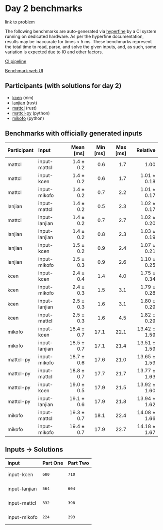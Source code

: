 # Day 2 benchmarks

[link to problem](https://adventofcode.com/2024/day/2)

The following benchmarks are auto-generated via
[hyperfine](https://github.com/sharkdp/hyperfine) by a CI system running on
dedicated hardware. As per the hyperfine documentation, results may be
inaccurate for times < 5 ms. These benchmarks represent the total time to read,
parse, and solve the given inputs, and, as such, some variation is expected due
to IO and other factors.

[CI pipeline](http://ci.papercode.net:8080/teams/main/pipelines/aoc2024)

[Benchmark web UI](https://aoc.ancalagon.black)


## Participants (with solutions for day 2)

- [kcen](https://github.com/kcen/aoc2024) (nim)
- [lanjian](https://github.com/lanjian/aoc-2024) (rust)
- [mattcl](https://github.com/mattcl/aoc2024) (rust)
- [mattcl-py](https://github.com/mattcl/aoc2024-py) (python)
- [mikofo](https://github.com/mikofo/aoc2024) (python)


## Benchmarks with officially generated inputs

| Participant | Input | Mean [ms] | Min [ms] | Max [ms] | Relative |
|:---|:---|---:|---:|---:|---:|
| mattcl | input-mattcl | 1.4 ± 0.2 | 0.6 | 1.7 | 1.00 |
| mattcl | input-kcen | 1.4 ± 0.2 | 0.6 | 1.7 | 1.01 ± 0.18 |
| mattcl | input-mikofo | 1.4 ± 0.2 | 0.7 | 2.2 | 1.01 ± 0.17 |
| lanjian | input-mattcl | 1.4 ± 0.2 | 0.5 | 2.3 | 1.02 ± 0.17 |
| mattcl | input-lanjian | 1.4 ± 0.2 | 0.7 | 2.7 | 1.02 ± 0.20 |
| lanjian | input-lanjian | 1.4 ± 0.2 | 0.8 | 2.3 | 1.03 ± 0.19 |
| lanjian | input-kcen | 1.5 ± 0.2 | 0.9 | 2.4 | 1.07 ± 0.21 |
| lanjian | input-mikofo | 1.5 ± 0.3 | 0.9 | 2.6 | 1.10 ± 0.25 |
| kcen | input-kcen | 2.4 ± 0.4 | 1.4 | 4.0 | 1.75 ± 0.34 |
| kcen | input-mikofo | 2.4 ± 0.3 | 1.5 | 3.1 | 1.79 ± 0.28 |
| kcen | input-lanjian | 2.5 ± 0.3 | 1.6 | 3.1 | 1.80 ± 0.29 |
| kcen | input-mattcl | 2.5 ± 0.3 | 1.6 | 4.5 | 1.82 ± 0.29 |
| mikofo | input-kcen | 18.4 ± 0.7 | 17.1 | 22.1 | 13.42 ± 1.59 |
| mikofo | input-lanjian | 18.5 ± 0.7 | 17.1 | 21.4 | 13.51 ± 1.59 |
| mattcl-py | input-mikofo | 18.7 ± 0.6 | 17.6 | 21.0 | 13.65 ± 1.59 |
| mattcl-py | input-mattcl | 18.8 ± 0.7 | 17.7 | 21.7 | 13.77 ± 1.63 |
| mattcl-py | input-kcen | 19.0 ± 0.5 | 17.9 | 21.5 | 13.92 ± 1.60 |
| mattcl-py | input-lanjian | 19.1 ± 0.6 | 17.9 | 21.8 | 13.94 ± 1.62 |
| mikofo | input-mattcl | 19.3 ± 0.7 | 18.1 | 22.4 | 14.08 ± 1.66 |
| mikofo | input-mikofo | 19.4 ± 0.7 | 17.9 | 22.7 | 14.18 ± 1.67 |


## Inputs -> Solutions

| Input | Part One | Part Two |
|:---|:---|:---|
|input-kcen|<pre>680</pre>|<pre>710</pre>|
|input-lanjian|<pre>564</pre>|<pre>604</pre>|
|input-mattcl|<pre>332</pre>|<pre>398</pre>|
|input-mikofo|<pre>224</pre>|<pre>293</pre>|